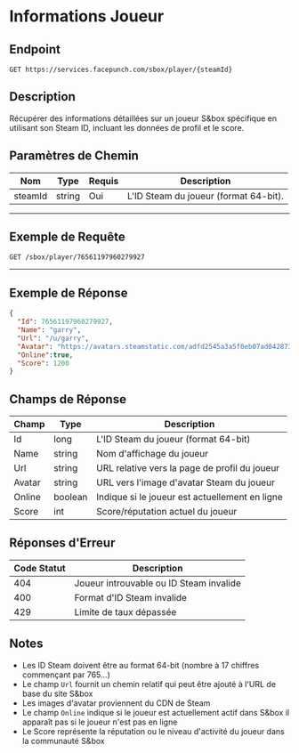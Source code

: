 # Informations Joueur

## Endpoint
`GET https://services.facepunch.com/sbox/player/{steamId}`

## Description
Récupérer des informations détaillées sur un joueur S&box spécifique en utilisant son Steam ID, incluant les données de profil et le score.

## Paramètres de Chemin

| Nom     | Type   | Requis | Description |
|---------|--------|--------|-------------|
| steamId | string | Oui    | L'ID Steam du joueur (format 64-bit). |

---

## Exemple de Requête
`GET /sbox/player/76561197960279927`

---

## Exemple de Réponse
```json
{
  "Id": 76561197960279927,
  "Name": "garry",
  "Url": "/u/garry",
  "Avatar": "https://avatars.steamstatic.com/adfd2545a3a5f0eb07ad042873be6aa4e03ef660_medium.jpg",
  "Online":true,
  "Score": 1200
}
```

## Champs de Réponse

| Champ  | Type   | Description |
|--------|--------|-------------|
| Id     | long   | L'ID Steam du joueur (format 64-bit) |
| Name   | string | Nom d'affichage du joueur |
| Url    | string | URL relative vers la page de profil du joueur |
| Avatar | string | URL vers l'image d'avatar Steam du joueur |
| Online | boolean | Indique si le joueur est actuellement en ligne |
| Score  | int    | Score/réputation actuel du joueur |

## Réponses d'Erreur

| Code Statut | Description |
|-------------|-------------|
| 404         | Joueur introuvable ou ID Steam invalide |
| 400         | Format d'ID Steam invalide |
| 429         | Limite de taux dépassée |

## Notes

- Les ID Steam doivent être au format 64-bit (nombre à 17 chiffres commençant par 765...)
- Le champ `Url` fournit un chemin relatif qui peut être ajouté à l'URL de base du site S&box
- Les images d'avatar proviennent du CDN de Steam
- Le champ `Online` indique si le joueur est actuellement actif dans S&box il apparaît pas si le joueur n'est pas en ligne
- Le Score représente la réputation ou le niveau d'activité du joueur dans la communauté S&box